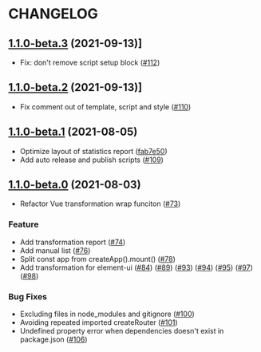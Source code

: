 # CHANGELOG

## [1.1.0-beta.3](https://github.com/originjs/vue-codemod/compare/v1.1.0-beta.2...v1.1.0-beta.3) (2021-09-13)]

* Fix: don't remove script setup block ([#112](https://github.com/originjs/vue-codemod/pull/112))

## [1.1.0-beta.2](https://github.com/originjs/vue-codemod/compare/v1.1.0-beta.1...v1.1.0-beta.2) (2021-09-13)]

* Fix comment out of template, script and style ([#110](https://github.com/originjs/vue-codemod/pull/110))

## [1.1.0-beta.1](https://github.com/originjs/vue-codemod/compare/v1.1.0-beta.0...v1.1.0-beta.1) (2021-08-05)

* Optimize layout of statistics report ([fab7e50](https://github.com/originjs/vue-codemod/commit/fab7e506831886c5facae4e26fc9feb65a09900d))
* Add auto release and publish scripts ([#109](https://github.com/originjs/vue-codemod/pull/109))

## [1.1.0-beta.0](https://github.com/originjs/vue-codemod/compare/v1.0.2...v1.1.0-beta.0) (2021-08-03)

* Refactor Vue transformation wrap funciton ([#73](https://github.com/originjs/vue-codemod/pull/73))

### Feature

* Add transformation report ([#74](https://github.com/originjs/vue-codemod/pull/74))
* Add manual list ([#76](https://github.com/originjs/vue-codemod/pull/76))
* Split const app from createApp().mount() ([#78](https://github.com/originjs/vue-codemod/pull/78))
* Add transformation for element-ui ([#84](https://github.com/originjs/vue-codemod/pull/84)) ([#89](https://github.com/originjs/vue-codemod/pull/89)) ([#93](https://github.com/originjs/vue-codemod/pull/93)) ([#94](https://github.com/originjs/vue-codemod/pull/94)) ([#95](https://github.com/originjs/vue-codemod/pull/95)) ([#97](https://github.com/originjs/vue-codemod/pull/97)) ([#98](https://github.com/originjs/vue-codemod/pull/98)) 

### Bug Fixes

* Excluding files in node_modules and gitignore ([#100](https://github.com/originjs/vue-codemod/pull/100))
* Avoiding repeated imported createRouter ([#101](https://github.com/originjs/vue-codemod/pull/101))
* Undefined property error when dependencies doesn't exist in package.json ([#106](https://github.com/originjs/vue-codemod/pull/106))